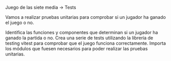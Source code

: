 Juego de las siete media -> Tests

Vamos a realizar pruebas unitarias para comprobar si un jugador ha ganado el juego o no.

Identifica las funciones y componentes que determinan si un jugador ha ganado la partida o no.
Crea una serie de tests utilizando la librería de testing vitest para comprobar que el juego funciona correctamente.
Importa los módulos que fuesen necesarios para poder realizar las pruebas unitarias.
